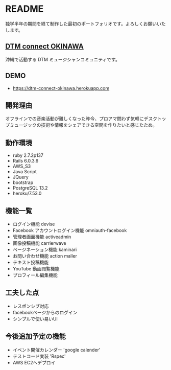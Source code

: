# README

独学半年の期間を経て制作した最初のポートフォリオです。よろしくお願いいたします。

## [DTM connect OKINAWA](https://dtm-connect-okinawa.herokuapp.com)
沖縄で活動する DTM ミュージシャンコミュニティです。
　
## DEMO
   - https://dtm-connect-okinawa.herokuapp.com
## 開発理由
オフラインでの音楽活動が難しくなった昨今、プロアマ問わず気軽にデスクトップミュージックの技術や情報をシェアできる空間を作りたいと感じたため。
## 動作環境
  - ruby 2.7.2p137
  - Rails 6.0.3.6
  - AWS_S3
  - Java Script
  - JQuery 
  - bootstrap
  - PostgreSQL 13.2
  - heroku/7.53.0
## 機能一覧
  - ログイン機能 devise
  - Facebook アカウントログイン機能 omniauth-facebook
  - 管理者画面機能 activeadmin
  - 画像投稿機能 carrierwave
  - ページネーション機能 kaminari
  - お問い合わせ機能 action maller
  - テキスト投稿機能 
  - YouTube 動画閲覧機能
  - プロフィール編集機能
## 工夫した点
  - レスポンシブ対応
  - facebookページからのログイン
  - シンプルで使い易いUI
## 今後追加予定の機能
  - イベント開催カレンダー 'google calender'
  - テストコード実装 'Rspec'
  - AWS EC2へデプロイ
  
